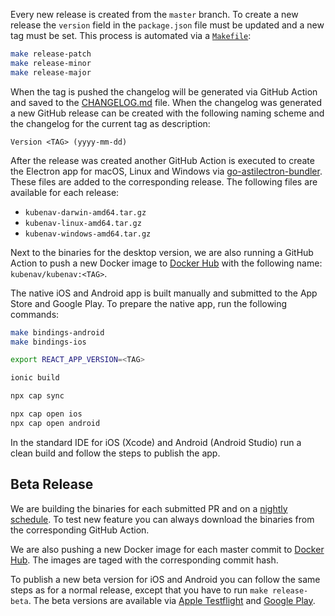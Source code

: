 Every new release is created from the `master` branch. To create a new release the `version` field in the `package.json` file must be updated and a new tag must be set. This process is automated via a [`Makefile`](https://github.com/kubenav/kubenav/blob/master/Makefile):

```sh
make release-patch
make release-minor
make release-major
```

When the tag is pushed the changelog will be generated via GitHub Action and saved to the [CHANGELOG.md](./CHANGELOG.md) file. When the changelog was generated a new GitHub release can be created with the following naming scheme and the changelog for the current tag as description:

```
Version <TAG> (yyyy-mm-dd)
```

After the release was created another GitHub Action is executed to create the Electron app for macOS, Linux and Windows via [go-astilectron-bundler](https://github.com/asticode/go-astilectron-bundler). These files are added to the corresponding release. The following files are available for each release:

- `kubenav-darwin-amd64.tar.gz`
- `kubenav-linux-amd64.tar.gz`
- `kubenav-windows-amd64.tar.gz`

Next to the binaries for the desktop version, we are also running a GitHub Action to push a new Docker image to [Docker Hub](https://hub.docker.com/r/kubenav/kubenav) with the following name: `kubenav/kubenav:<TAG>`.

The native iOS and Android app is built manually and submitted to the App Store and Google Play. To prepare the native app, run the following commands:

```sh
make bindings-android
make bindings-ios

export REACT_APP_VERSION=<TAG>

ionic build

npx cap sync

npx cap open ios
npx cap open android
```

In the standard IDE for iOS (Xcode) and Android (Android Studio) run a clean build and follow the steps to publish the app.

## Beta Release

We are building the binaries for each submitted PR and on a [nightly schedule](https://github.com/kubenav/kubenav/actions?query=workflow%3ABuild+event%3Aschedule). To test new feature you can always download the binaries from the corresponding GitHub Action.

We are also pushing a new Docker image for each master commit to [Docker Hub](https://hub.docker.com/r/kubenav/kubenav). The images are taged with the corresponding commit hash.

To publish a new beta version for iOS and Android you can follow the same steps as for a normal release, except that you have to run `make release-beta`. The beta versions are available via [Apple Testflight](https://testflight.apple.com/join/RQUFGkHi) and [Google Play](https://play.google.com/apps/testing/io.kubenav.kubenav).
